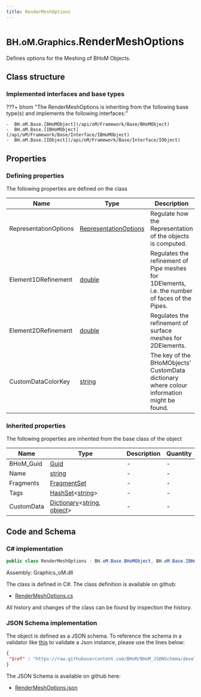 ```yaml
---
title: RenderMeshOptions
---
```


# <small>BH.oM.Graphics.</small>**RenderMeshOptions**

Defines options for the Meshing of BHoM Objects.

## Class structure

### Implemented interfaces and base types

???+ bhom "The RenderMeshOptions is inheriting from the following base type(s) and implements the following interfaces:"

    -  BH.oM.Base.[BHoMObject](/api/oM/Framework/Base/BHoMObject)
    -  BH.oM.Base.[IBHoMObject](/api/oM/Framework/Base/Interface/IBHoMObject)
    -  BH.oM.Base.[IObject](/api/oM/Framework/Base/Interface/IObject)


## Properties



### Defining properties

The following properties are defined on the class

| Name             | Type             | Description      | Quantity         |
|------------------|------------------|------------------|------------------|
| RepresentationOptions | [RepresentationOptions](/api/oM/Graphics/Graphics/Render/RepresentationOptions) | Regulate how the Representation of the objects is computed. | - |
| Element1DRefinement | [double](https://learn.microsoft.com/en-us/dotnet/api/System.Double?view=netstandard-2.0) | Regulates the refinement of Pipe meshes for 1DElements, i.e. the number of faces of the Pipes. | - |
| Element2DRefinement | [double](https://learn.microsoft.com/en-us/dotnet/api/System.Double?view=netstandard-2.0) | Regulates the refinement of surface meshes for 2DElements. | - |
| CustomDataColorKey | [string](https://learn.microsoft.com/en-us/dotnet/api/System.String?view=netstandard-2.0) | The key of the BHoMObjects' CustomData dictionary where colour information might be found. | - |


### Inherited properties
The following properties are inherited from the base class of the object

| Name             | Type             | Description      | Quantity         |
|------------------|------------------|------------------|------------------|
| BHoM_Guid | [Guid](https://learn.microsoft.com/en-us/dotnet/api/System.Guid?view=netstandard-2.0) | - | - |
| Name | [string](https://learn.microsoft.com/en-us/dotnet/api/System.String?view=netstandard-2.0) | - | - |
| Fragments | [FragmentSet](/api/oM/Framework/Base/FragmentSet) | - | - |
| Tags | [HashSet](https://learn.microsoft.com/en-us/dotnet/api/System.Collections.Generic.HashSet-1?view=netstandard-2.0)&lt;[string](https://learn.microsoft.com/en-us/dotnet/api/System.String?view=netstandard-2.0)&gt; | - | - |
| CustomData | [Dictionary](https://learn.microsoft.com/en-us/dotnet/api/System.Collections.Generic.Dictionary-2?view=netstandard-2.0)&lt;[string](https://learn.microsoft.com/en-us/dotnet/api/System.String?view=netstandard-2.0), [object](https://learn.microsoft.com/en-us/dotnet/api/System.Object?view=netstandard-2.0)&gt; | - | - |


## Code and Schema

### C# implementation

``` C# title="C#"
public class RenderMeshOptions : BH.oM.Base.BHoMObject, BH.oM.Base.IBHoMObject, BH.oM.Base.IObject
```

Assembly: Graphics_oM.dll

The class is defined in C#. The class definition is available on github:

- [RenderMeshOptions.cs](https://github.com/BHoM/BHoM/blob/develop/Graphics_oM/Render\RenderMeshOptions.cs)

All history and changes of the class can be found by inspection the history.
### JSON Schema implementation

The object is defined as a JSON schema. To reference the schema in a validator like [this](https://www.jsonschemavalidator.net/) to validate a Json instance, please use the lines below:

``` json title="JSON Schema"
{
 "$ref" : "https://raw.githubusercontent.com/BHoM/BHoM_JSONSchema/develop/Graphics_oM/RenderMeshOptions.json"
}
```

The JSON Schema is available on github here:

- [RenderMeshOptions.json](https://github.com/BHoM/BHoM_JSONSchema/blob/develop/Graphics_oM/RenderMeshOptions.json)
